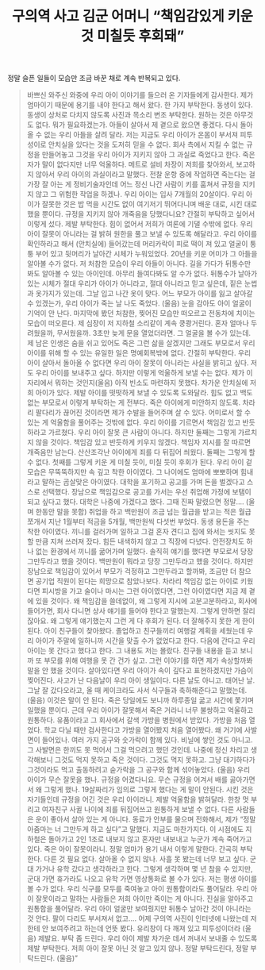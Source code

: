 ﻿---
title: 구의역 사고 김군 어머니 “책임감있게 키운 것 미칠듯 후회돼”
categories:
  - ideas
pubDate: 2016-05-31
description: 기본 설명을 입력하세요
---

정말 슬픈 일들이 모습만 조금 바꾼 채로 계속 반복되고 있다.

> 바쁘신 와주신 와중에 우리 아이 이야기를 들으러 온 기자들에게 감사한다. 제가 엄마이기 때문에 용기를 내야 한다고 해서 왔다. 한 가지 부탁한다. 동생이 있다. 동생이 상처로 다치지 않도록 사진과 목소리 변조 부탁한다. 원하는 것은 아무것도 없다. 뭐가 필요하겠는가. 아들이 살아서 제 곁으로 왔으면 좋겠다. 다시 돌아올 수 없는 우리 아들을 살려 달라. 저는 지금도 우리 아이가 온몸이 부서져 피투성이로 안치실을 있다는 것을 도저히 믿을 수 없다. 회사 측에서 지킬 수 없는 규정을 만들어놓고 그것을 우리 아이가 지키지 않아 그 과실로 죽었다고 한다. 죽은 자가 말이 없다지만 너무 억울하다. 메트로 설비 차장이 저희를 찾아와서, 보고하지 않아서 우리 아이의 과실이라고 말했다. 전찰 운항 중에 작업하면 죽는다는 걸 가장 잘 아는 게 정비기술자인데 어느 정신 나간 사람이 키를 훔쳐서 규정을 지키지 않고 그 위험한 작업을 하겠나. 우리 아이는 입사 7개월의 20살이다. 우리 아이가 잘못한 것은 밥 먹을 시간도 없이 여기저기 뛰어다니며 배운 대로, 시킨 대로 했을 뿐이다. 규정을 지키지 않아 개죽음을 당했다니요? 간절히 부탁하고 싶어서 이렇게 섰다. 제발 부탁한다. 힘이 없어서 저희가 여론에 기댈 수밖에 없다. 우리 아이 잘못이 아니라는 걸 밝혀 원한을 풀고 보낼 수 있도록 해달라고. 우리 아이를 확인하라고 해서 (안치실에) 들어갔는데 머리카락이 피로 떡이 져 있고 얼굴이 퉁퉁 부어 있고 뒷머리가 날아간 시체가 누워있었다. 20년을 키운 어미가 그 아들을 알아볼 수가 없다. 저 처참한 모습이 우리 아들이 아니다. 길을 가다가 뒤통수만 봐도 알아볼 수 있는 아이인데. 아무리 들여다봐도 알 수가 없다. 뒤통수가 날아가 있는 시체가 절대 우리가 아이가 아니라고, 절대 아니라고 믿고 싶은데, 짙은 눈썹과 옷가지가 있는데. 그날 입고 나간 옷이 맞다. 어느 부모가 아이를 잃고 살아갈 수 있겠는가, 우리 아이가 죽는 날 나도 죽었다. (울음) 눈을 감아도 아이 얼굴이 기억이 안 난다. 마지막에 봤던 처참한, 찢어진 모습만 떠오르고 전동차에 치이는 모습이 떠오른다. 제 심장이 저 지하철 소리같이 계속 쿵쾅거린다. 혼자 얼마나 두려웠을까, 무서웠을까. 3초만 늦게 문을 열었더라면. 그 얼굴을 볼 수가 있는데. 제 남은 인생은 숨을 쉬고 있어도 죽은 그런 삶을 살겠지만 그래도 부모로서 우리 아이를 위해 할 수 있는 유일한 일은 명예회복밖에 없다. 간절히 부탁한다. 우리 아이 살아서 돌아올 수 없다면 우리 아이 잘못이 아니라는 사실을 밝히고 싶다. 저도 우리 아이를 보내주고 싶다. 하지만 이렇게 억울하게 보낼 수는 없다. 제가 이 자리에서 뭐하는 것인지(울음) 아직 빈소도 마련하지 못했다. 차가운 안치실에 저희 아이가 있다. 제발 아이를 떳떳하게 보낼 수 있도록 도와달라. 힘도 없고 백도 없는 부모로서 이렇게 부탁하는 게 전부다. 죽은 아이에게 미안하지 않도록. 차라리 팔다리가 끊어진 것이라면 제가 수발을 들어주며 살 수 있다. 어미로서 할 수 있는 게 억울함을 풀어주는 것밖에 없다. 우리 아이를 기르면서 책임감 있고 반듯하라고 가르쳤다. 우리 아이 잘못 큰 사람이 아니다. 하지만 둘째는 그렇게 가르치지 않을 것이다. 책임감 있고 반듯하게 키우지 않겠다. 책임자 지시를 잘 따르면 개죽음만 남는다. 산산조각난 아이에게 죄를 다 뒤집어 씌웠다. 둘째는 그렇게 할 수 없다. 첫째를 그렇게 키운 게 미칠 듯이, 미칠 듯이 후회가 된다. 우리 아이 겉모습은 무뚝뚝하지만 속 깊고 착한 아이였다. 그 나이에도 엄마에 뽀뽀하며 힘내라고 말하는 곰살맞은 아이였다. 대학을 포기하고 공고를 가며 돈을 벌겠다고 스스로 선택했다. 장남으로 책임감으로 공고를 가서는 우선 취업해 가정에 보탬이 되고 싶다고 했다. 대학은 나중에 가겠다고 했다. 그때 진짜 말렸으면 정말…. (울며 한동안 말을 못함) 취업을 하고 백만원이 조금 넘는 월급을 받고는 적은 월급 쪼개서 지난 1월부터 적금을 5개월, 백만원씩 다섯번 부었다. 동생 용돈을 주는 착한 아이였다. 끼니를 걸러가며 일하고 그걸 혼자 견디고 집에 와서는 씻지도 못할 만큼 지쳐 쓰러져 잤다. 힘든 내색하지 않고 그 직장에 다녔다. 안전장치도 하나 없는 환경에서 끼니를 굶어가며 일했다. 솔직히 얘기를 했다면 부모로서 당장 그만두라고 했을 것이다. 백만원이 뭐라고 당장 그만두라고 했을 것이다. 하지만 장남으로 책임감이 있어서 부모가 걱정하고 그만두라고 할까봐, 조금만 더 참으면 공기업 직원이 된다는 희망으로 참았나보다. 차라리 책임감 없는 아이로 키웠다면 피시방을 가고 술이나 마시는 그런 아이였다면, 그런 아이였다면 지금 제 곁에 있을 것이다. 왜 책임감을 쓸데없이, 왜 그렇게 지시에 고분고분하라고, 회사에 들어가면, 회사 다니면 상사 얘기를 들어야 한다고 말했는지. 그렇게 안하면 잘리잖아요. 왜 그렇게 얘기했는지 그런 게 다 후회가 된다. 더 잘해주지 못한 게 한이 된다. 아이 친구들이 찾아왔다. 졸업하고 친구들끼리 여행갈 계획을 세웠는데 우리 아이가 주말에 일하니까 시간을 맞출 수가 없었다고 한다. 다음에 간다고 우리 아이는 못 간다고 했다고 한다. 그 내용도 저는 몰랐다. 친구들 내용을 듣고 보니까 또 부모를 위해 여행을 못 간 건가 싶고. 그런 이야기를 하면 제가 속상할까봐 말을 안 했을 것이다. 살아있다면 우리 아이가 속이 깊다고 표현하겠지만 가슴이 찢어진다. 사고가 난 다음날이 우리 아이 생일이다. 다른 날도 아니고. 태어난 날. 그날 잘 갔다오라고, 올 때 케이크라도 사서 식구들과 축하해준다고 말했는데. (울음) 이것은 말이 안 된다. 죽은 당일에도 보니까 하루종일 굶고 시간에 쫓기며 일했을 뿐이다. 근데 우리 아이가 잘못해서 죽은 거라니 너무 불쌍하고 억울하고 원통하다. 유품이라고 그 회사에서 갈색 가방을 병원에서 받았다. 가방을 처음 열었다. 학교 다닐 때만 검사한다고 가방을 열어봤지 처음 열어봤다. 왜 거기에 사발면이 들어있나. 여러 가지 공구와 숫가락이 함께 있다. 비닐에 쌓인 것도 아니고. 그 사발면은 한끼도 못 먹어서 그걸 먹으려고 했던 것인데. 나중에 정신 차리고 생각해보니 그것도 먹지 못하고 죽은 것이다. 그것도 먹지 못하고. 그냥 대기하다가 그것이라도 먹고 출동하려고 숟가락을 그 공구와 함께 섞어놓았다. (울음) 우리 아이가 무슨 잘못을 했나. 규정을 어겼다니요. 무슨 규정을 어겨서 배를 곯아가면서 왜 그렇게 했나. 19살짜리가 임의로 그렇게 했다는 게 말이 안된다. 시킨 것은 자기들인데 규정을 어긴 것은 우리 아이라니. 제발 억울함을 밝혀달라. 한창 멋 부리고 여자친구 사귈 나이에 죄를 뒤집어쓰고 원통하게 보낼 수 없다. 다른 사람들은 운이 좋아서 살아 있는 게 아니다. 동료가 안부를 물으며 전화해서, 제가 “정말 아줌마는 너 그만두게 하고 싶다”고 말했다. 지금도 마찬가지다. 이 시점에도 지하철은 돌아가고 2인 1조로 내보지 않고 혼자만 내보내고 누군가 계속 죽어가고 있다. 죽은 아이 잘못이라니. 정말 엄마가 용기 내서 이렇게 말한다. 간곡히 부탁한다. 다른 것 필요 없다. 살아올 수 없지 않나. 사흘 못 봤는데 너무 보고 싶다. 군대 가거나 유학 갔다고 생각하라고 한다. 그렇게 생각하며 몇 년 참을 수 있지만, 군대 가면 휴가라도 나오고 유학 가면 영상통화로 볼 수가 있다. 저는 평생 아이를 볼 수가 없다. 우리 식구를 모두를 죽여놓고 아이 원통함이라도 풀어달라. 우리 아이 잘못이라고 말하는 사람들은 저희 아이만 죽이는 게 아니다. 진실을 알아주고 원통함을 풀어달라. 우리 아이 얼굴만 보여줬지만 뒤통수 날아간 것이 아니라는 것 안다. 팔이 다리도 부서져서 없고…. 어제 구의역 사진이 인터넷에 나왔는데 저한테 안 보여주려고 하는데 언뜻 봤다. 유리창이 다 깨져 있고 피투성이더라 (울음) 제발요. 부탁 좀 드린다. 우리 아이 제발 차가운 데서 꺼내서 보내줄 수 있도록 제발 부탁한다. 저희 아이 잘못 아닌 것 알고 있지 않나. 정말 부탁드린다, 정말 부탁드린다. (울음)”


